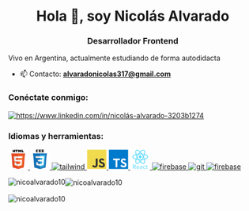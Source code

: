 <h1 align="center">Hola 👋, soy Nicolás Alvarado</h1>
<h3 align="center">Desarrollador Frontend </h3>
<p align="left">Vivo en Argentina, actualmente estudiando de forma autodidacta </p>

- 📫 Contacto: **alvaradonicolas317@gmail.com**

<h3 align="left">Conéctate conmigo:</h3>      
<p align="left">
<a href="https://linkedin.com/in/https://www.linkedin.com/in/nicolás-alvarado-3203b1274" target="blank">
  <img align="center" src="https://raw.githubusercontent.com/rahuldkjain/github-profile-readme-generator/master/src/images/icons/Social/linked-in-alt.svg" alt="https://www.linkedin.com/in/nicolás-alvarado-3203b1274" height="30" width="40" />
</a>
</p>

<h3 align="left">Idiomas y herramientas:</h3>
<p align="left"> 
  <a href="https://www.w3.org/html/" target="_blank" rel="noreferrer">
    <img src="https://raw.githubusercontent.com/devicons/devicon/master/icons/html5/html5-original-wordmark.svg" alt="html5" width="40" height="40"/>
  </a>
  <a href="https://www.w3schools.com/css/" target="_blank" rel="noreferrer">
    <img src="https://raw.githubusercontent.com/devicons/devicon/master/icons/css3/css3-original-wordmark.svg" alt="css3" width="40" height="40"/> 
  </a>
  <a href="https://tailwindcss.es/" width="40" height="40" target="_blank" rel="noreferrer">
    <img src="https://www.vectorlogo.zone/logos/tailwindcss/tailwindcss-icon.svg" alt="tailwind" width="40" height="40"/> 
</a>
  <a href="https://developer.mozilla.org/es-ES/docs/Web/JavaScript" target="_blank" rel="noreferrer">
    <img src="https://raw.githubusercontent.com/devicons/devicon/master/icons/javascript/javascript-original.svg " alt="javascript" width="40" height="40"/>
  </a>
    <a href="https://www.typescriptlang.org/" width="40" height="40" target="_blank" rel="noreferrer">
    <img src="https://raw.githubusercontent.com/devicons/devicon/master/icons/typescript/typescript-original.svg" alt="typescript" width="40" height="40"/>
  </a> 
   <a href="https://reactjs.org/" target="_blank" rel="noreferrer"> 
    <img src="https://raw.githubusercontent.com/devicons/devicon/master/icons/react/react-original-wordmark.svg " alt="react" height="40" width="40"/>
  </a>
  <a href="https://https:astro.build/" target="_blank" rel="noreferrer">
  <img src="https://astro.build/assets/press/astro-icon-light-gradient.svg" alt="firebase" width="40" height="40"/>
</a>
   <a href="https://git-scm.com/" target="_blank" rel="noreferrer"> 
    <img src="https://www.vectorlogo.zone/logos/git-scm/git-scm-icon.svg" alt="git" width="40" height="40"/>
  </a>
  <a href="https://firebase.google.com/" target="_blank" rel="noreferrer">
  <img src="https://www.vectorlogo.zone/logos/firebase/firebase-icon.svg" alt="firebase" width="40" height="40"/>
</a>
  
 
  
  
 
  

</p>

<p>
  <img align="left" src="https://github-readme-stats.vercel.app/api/top-langs?username=nicoalvarado10&show_icons=true&locale=es&layout=compact" alt="nicoalvarado10" />
</p>

<p> 
  <img align="center" src="https://github-readme-stats.vercel.app/api?username=nicoalvarado10&show_icons=true&locale=es" alt="nicoalvarado10" />
</p>

<p>
  <img align="center" src="https://github-readme-streak-stats.herokuapp.com/?user=nicoalvarado10&" alt="nicoalvarado10" />
</p>

